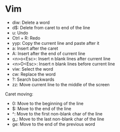 # Vim

* diw: Delete a word
* d$: Delete from caret to end of the line
* u: Undo
* Ctrl + R: Redo
* yyp: Copy the current line and paste after it
* a: Insert after the caret
* A: Insert after the end of current line 
* \<n>o\<Esc>: Insert n blank lines after current line
* \<n>O\<Esc>: Insert n blank lines before current line
* viw: Select the word 
* cw: Replace the word
* ?: Search backwards
* zz: Move current line to the middle of the screen

Caret moving:
* 0: Move to the beginning of the line
* $: Move to the end of the line
* ^: Move to the first non-blank char of the line
* g_: Move to the last non-blank char of the line
* ge: Move to the end of the previous word
